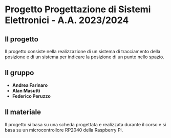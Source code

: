# Progetto Progettazione di Sistemi Elettronici - A.A. 2023/2024

## Il progetto
Il progetto consiste nella realizzazione di un sistema di tracciamento della posizione e di un sistema per indicare la posizione di un punto nello spazio.

## Il gruppo
- **Andrea Farinaro**
- **Alan Masutti**
- **Federico Peruzzo**
  
## Il materiale
Il progetto si basa su una scheda progettata e realizzata durante il corso e si basa su un microcontrollore RP2040 della Raspberry Pi.